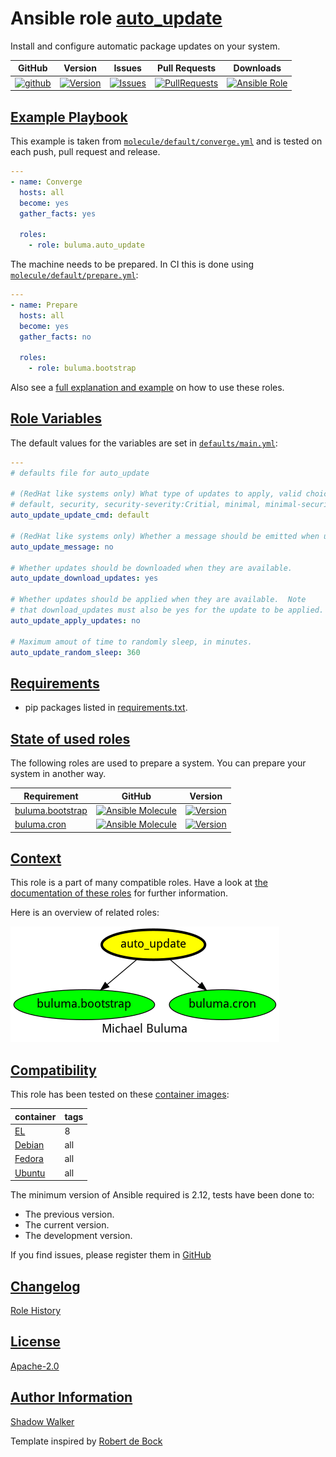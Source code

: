 # Ansible role [auto_update](https://galaxy.ansible.com/ui/standalone/roles/buluma/auto_update/documentation)

Install and configure automatic package updates on your system.

|GitHub|Version|Issues|Pull Requests|Downloads|
|------|-------|------|-------------|---------|
|[![github](https://github.com/buluma/ansible-role-auto_update/actions/workflows/molecule.yml/badge.svg)](https://github.com/buluma/ansible-role-auto_update/actions/workflows/molecule.yml)|[![Version](https://img.shields.io/github/release/buluma/ansible-role-auto_update.svg)](https://github.com/buluma/ansible-role-auto_update/releases/)|[![Issues](https://img.shields.io/github/issues/buluma/ansible-role-auto_update.svg)](https://github.com/buluma/ansible-role-auto_update/issues/)|[![PullRequests](https://img.shields.io/github/issues-pr-closed-raw/buluma/ansible-role-auto_update.svg)](https://github.com/buluma/ansible-role-auto_update/pulls/)|[![Ansible Role](https://img.shields.io/ansible/role/d/buluma/auto_update)](https://galaxy.ansible.com/ui/standalone/roles/buluma/auto_update/documentation)|

## [Example Playbook](#example-playbook)

This example is taken from [`molecule/default/converge.yml`](https://github.com/buluma/ansible-role-auto_update/blob/master/molecule/default/converge.yml) and is tested on each push, pull request and release.

```yaml
---
- name: Converge
  hosts: all
  become: yes
  gather_facts: yes

  roles:
    - role: buluma.auto_update
```

The machine needs to be prepared. In CI this is done using [`molecule/default/prepare.yml`](https://github.com/buluma/ansible-role-auto_update/blob/master/molecule/default/prepare.yml):

```yaml
---
- name: Prepare
  hosts: all
  become: yes
  gather_facts: no

  roles:
    - role: buluma.bootstrap
```

Also see a [full explanation and example](https://buluma.github.io/how-to-use-these-roles.html) on how to use these roles.

## [Role Variables](#role-variables)

The default values for the variables are set in [`defaults/main.yml`](https://github.com/buluma/ansible-role-auto_update/blob/master/defaults/main.yml):

```yaml
---
# defaults file for auto_update

# (RedHat like systems only) What type of updates to apply, valid choices are:
# default, security, security-severity:Critial, minimal, minimal-security, minimal-security-severity:Critical
auto_update_update_cmd: default

# (RedHat like systems only) Whether a message should be emitted when updates are available, were downloaded, or applied.
auto_update_message: no

# Whether updates should be downloaded when they are available.
auto_update_download_updates: yes

# Whether updates should be applied when they are available.  Note
# that download_updates must also be yes for the update to be applied.
auto_update_apply_updates: no

# Maximum amout of time to randomly sleep, in minutes.
auto_update_random_sleep: 360
```

## [Requirements](#requirements)

- pip packages listed in [requirements.txt](https://github.com/buluma/ansible-role-auto_update/blob/master/requirements.txt).

## [State of used roles](#state-of-used-roles)

The following roles are used to prepare a system. You can prepare your system in another way.

| Requirement | GitHub | Version |
|-------------|--------|--------|
|[buluma.bootstrap](https://galaxy.ansible.com/buluma/bootstrap)|[![Ansible Molecule](https://github.com/buluma/ansible-role-bootstrap/actions/workflows/molecule.yml/badge.svg)](https://github.com/buluma/ansible-role-bootstrap/actions/workflows/molecule.yml)|[![Version](https://img.shields.io/github/release/buluma/ansible-role-bootstrap.svg)](https://github.com/shadowwalker/ansible-role-bootstrap)|
|[buluma.cron](https://galaxy.ansible.com/buluma/cron)|[![Ansible Molecule](https://github.com/buluma/ansible-role-cron/actions/workflows/molecule.yml/badge.svg)](https://github.com/buluma/ansible-role-cron/actions/workflows/molecule.yml)|[![Version](https://img.shields.io/github/release/buluma/ansible-role-cron.svg)](https://github.com/shadowwalker/ansible-role-cron)|

## [Context](#context)

This role is a part of many compatible roles. Have a look at [the documentation of these roles](https://buluma.github.io/) for further information.

Here is an overview of related roles:

![dependencies](https://raw.githubusercontent.com/buluma/ansible-role-auto_update/png/requirements.png "Dependencies")

## [Compatibility](#compatibility)

This role has been tested on these [container images](https://hub.docker.com/u/buluma):

|container|tags|
|---------|----|
|[EL](https://hub.docker.com/repository/docker/buluma/enterpriselinux/general)|8|
|[Debian](https://hub.docker.com/repository/docker/buluma/debian/general)|all|
|[Fedora](https://hub.docker.com/repository/docker/buluma/fedora/general)|all|
|[Ubuntu](https://hub.docker.com/repository/docker/buluma/ubuntu/general)|all|

The minimum version of Ansible required is 2.12, tests have been done to:

- The previous version.
- The current version.
- The development version.

If you find issues, please register them in [GitHub](https://github.com/buluma/ansible-role-auto_update/issues)

## [Changelog](#changelog)

[Role History](https://github.com/buluma/ansible-role-auto_update/blob/master/CHANGELOG.md)

## [License](#license)

[Apache-2.0](https://github.com/buluma/ansible-role-auto_update/blob/master/LICENSE)

## [Author Information](#author-information)

[Shadow Walker](https://buluma.github.io/)


Template inspired by [Robert de Bock](https://github.com/robertdebock)
